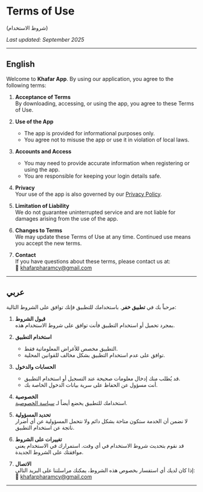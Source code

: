 # Terms of Use  
(شروط الاستخدام)

_Last updated: September 2025_  

---

## English  

Welcome to **Khafar App**. By using our application, you agree to the following terms:  

1. **Acceptance of Terms**  
   By downloading, accessing, or using the app, you agree to these Terms of Use.  
   
2. **Use of the App**  
   - The app is provided for informational purposes only.  
   - You agree not to misuse the app or use it in violation of local laws.  

3. **Accounts and Access**  
   - You may need to provide accurate information when registering or using the app.  
   - You are responsible for keeping your login details safe.  

4. **Privacy**  
   Your use of the app is also governed by our [Privacy Policy](https://bettercallmecarti.github.io/khafar-privacy/privacy).  

5. **Limitation of Liability**  
   We do not guarantee uninterrupted service and are not liable for damages arising from the use of the app.  

6. **Changes to Terms**  
   We may update these Terms of Use at any time. Continued use means you accept the new terms.  

7. **Contact**  
   If you have questions about these terms, please contact us at:  
   📧 khafarpharamcy@gmail.com

---

## عربي  

مرحباً بك في **تطبيق خفر**. باستخدامك للتطبيق فإنك توافق على الشروط التالية:  

1. **قبول الشروط**  
   بمجرد تحميل أو استخدام التطبيق فأنت توافق على شروط الاستخدام هذه.  

2. **استخدام التطبيق**  
   - التطبيق مخصص للأغراض المعلوماتية فقط.  
   - توافق على عدم استخدام التطبيق بشكل مخالف للقوانين المحلية.  

3. **الحسابات والدخول**  
   - قد يُطلب منك إدخال معلومات صحيحة عند التسجيل أو استخدام التطبيق.  
   - أنت مسؤول عن الحفاظ على سرية بيانات الدخول الخاصة بك.  

4. **الخصوصية**  
   استخدامك للتطبيق يخضع أيضاً لـ [سياسة الخصوصية](https://bettercallmecarti.github.io/khafar-privacy/privacy).  

5. **تحديد المسؤولية**  
   لا نضمن أن الخدمة ستكون متاحة بشكل دائم ولا نتحمل المسؤولية عن أي أضرار ناتجة عن استخدام التطبيق.  

6. **تغييرات على الشروط**  
   قد نقوم بتحديث شروط الاستخدام في أي وقت. استمرارك في الاستخدام يعني موافقتك على الشروط الجديدة.  

7. **الاتصال**  
   إذا كان لديك أي استفسار بخصوص هذه الشروط، يمكنك مراسلتنا على البريد التالي:  📧 khafarpharamcy@gmail.com

---
